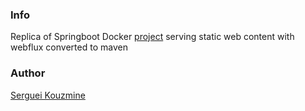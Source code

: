 ### Info

Replica of Springboot Docker [project](https://github.com/daggerok/webflux-static-content) serving static web content with webflux converted to maven

### Author
[Serguei Kouzmine](kouzmine_serguei@yahoo.com)

